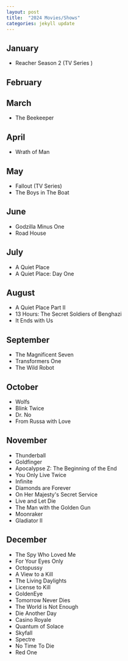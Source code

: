 ```yaml
---
layout: post
title:  "2024 Movies/Shows"
categories: jekyll update
---
```

## January
- Reacher Season 2 (TV Series ) 

## February

## March
- The Beekeeper

## April
- Wrath of Man

## May 
- Fallout (TV Series)
- The Boys in The Boat 

## June
- Godzilla Minus One
- Road House

## July
- A Quiet Place
- A Quiet Place: Day One

## August 
- A Quiet Place Part II
- 13 Hours: The Secret Soldiers of Benghazi
- It Ends with Us

## September
- The Magnificent Seven
- Transformers One
- The Wild Robot

## October
- Wolfs
- Blink Twice
- Dr. No
- From Russa with Love

## November
- Thunderball
- Goldfinger
- Apocalypse Z: The Beginning of the End
- You Only Live Twice
- Infinite
- Diamonds are Forever
- On Her Majesty's Secret Service
- Live and Let Die
- The Man with the Golden Gun
- Moonraker
- Gladiator II

## December
- The Spy Who Loved Me
- For Your Eyes Only
- Octopussy 
- A View to a Kill
- The Living Daylights
- License to Kill
- GoldenEye
- Tomorrow Never Dies
- The World is Not Enough
- Die Another Day
- Casino Royale
- Quantum of Solace
- Skyfall
- Spectre
- No Time To Die
- Red One